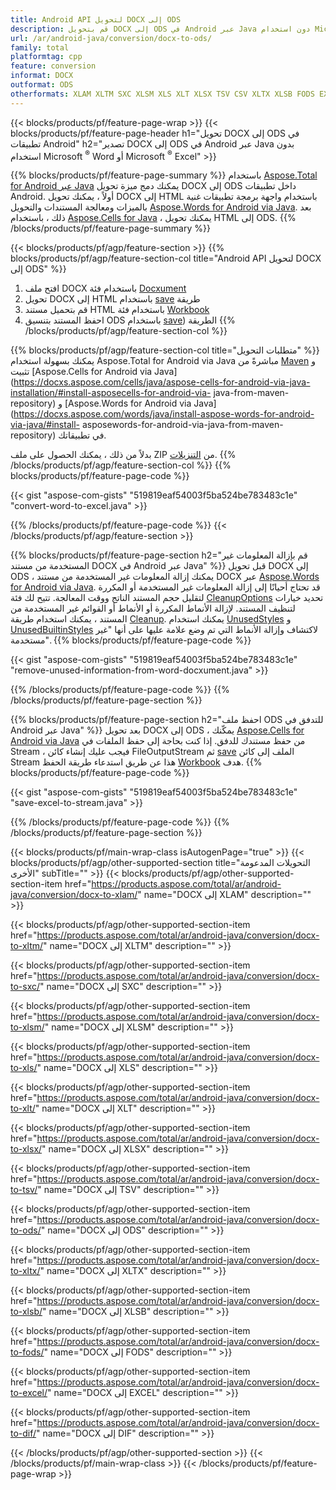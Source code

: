```yaml
---
title: Android API لتحويل DOCX إلى ODS
description: قم بتحويل DOCX إلى ODS في Android عبر Java دون استخدام Microsoft Word أو Microsoft Excel
url: /ar/android-java/conversion/docx-to-ods/
family: total
platformtag: cpp
feature: conversion
informat: DOCX
outformat: ODS
otherformats: XLAM XLTM SXC XLSM XLS XLT XLSX TSV CSV XLTX XLSB FODS EXCEL DIF
---
```

{{< blocks/products/pf/feature-page-wrap >}}
{{< blocks/products/pf/feature-page-header h1="تحويل DOCX إلى ODS في تطبيقات Android" h2="تصدير DOCX إلى ODS في Android عبر Java بدون استخدام Microsoft <sup>&reg;</sup> Word أو Microsoft <sup>&reg;</sup> Excel" >}}

{{% blocks/products/pf/feature-page-summary %}}
باستخدام [Aspose.Total for Android عبر Java](https://products.aspose.com/total/android-java/) يمكنك دمج ميزة تحويل DOCX إلى ODS داخل تطبيقات Android. أولاً ، يمكنك تحويل DOCX إلى HTML باستخدام واجهة برمجة تطبيقات غنية بالميزات ومعالجة المستندات والتحويل [Aspose.Words for Android via Java](https://products.aspose.com/words/android-java/). بعد ذلك ، باستخدام [Aspose.Cells for Java](https://products.aspose.com/cells/android-java/) ، يمكنك تحويل HTML إلى ODS. 
{{% /blocks/products/pf/feature-page-summary  %}}

{{< blocks/products/pf/agp/feature-section >}}
{{% blocks/products/pf/agp/feature-section-col title="Android API لتحويل DOCX إلى ODS" %}}
1. افتح ملف DOCX باستخدام فئة [Docxument](https://reference.aspose.com/words/java/com.aspose.words/Docxument)
2. تحويل DOCX إلى HTML باستخدام [save](https://reference.aspose.com/words/java/com.aspose.words/Docxument#save(java.lang.String,com.aspose.words.SaveOptions)) طريقة
3. قم بتحميل مستند HTML باستخدام فئة [Workbook](https://reference.aspose.com/cells/java/com.aspose.cells/Workbook)
4. احفظ المستند بتنسيق ODS باستخدام [save](https://reference.aspose.com/cells/java/com.aspose.cells/workbook#save(java.lang.String,%20com.aspose.cells.SaveOptions))) الطريقة
{{% /blocks/products/pf/agp/feature-section-col %}}

{{% blocks/products/pf/agp/feature-section-col title="متطلبات التحويل" %}}
يمكنك بسهولة استخدام Aspose.Total for Android via Java مباشرةً من [Maven](https://repository.aspose.com/webapp/#/artifacts/browse/tree/General/repo/com/aspose/aspose-total) و تثبيت [Aspose.Cells for Android via Java](https://docxs.aspose.com/cells/java/aspose-cells-for-android-via-java-installation/#install-asposecells-for-android-via- java-from-maven-repository) و [Aspose.Words for Android via Java](https://docxs.aspose.com/words/java/install-aspose-words-for-android-via-java/#install- asposewords-for-android-via-java-from-maven-repository) في تطبيقاتك.

بدلاً من ذلك ، يمكنك الحصول على ملف ZIP من [التنزيلات](https://downloads.aspose.com/total/androidjava).
{{% /blocks/products/pf/agp/feature-section-col %}}
{{% blocks/products/pf/feature-page-code %}}

{{< gist "aspose-com-gists" "519819eaf54003f5ba524be783483c1e" "convert-word-to-excel.java" >}}


{{% /blocks/products/pf/feature-page-code %}}
{{< /blocks/products/pf/agp/feature-section >}}

{{% blocks/products/pf/feature-page-section  h2="قم بإزالة المعلومات غير المستخدمة من مستند DOCX في Android عبر Java" %}}
قبل تحويل DOCX إلى ODS ، يمكنك إزالة المعلومات غير المستخدمة من مستند DOCX عبر [Aspose.Words for Android via Java](https://products.aspose.com/words/android-java/). قد تحتاج أحيانًا إلى إزالة المعلومات غير المستخدمة أو المكررة لتقليل حجم المستند الناتج ووقت المعالجة. تتيح لك فئة [CleanupOptions](https://reference.aspose.com/words/java/com.aspose.words/CleanupOptions) تحديد خيارات لتنظيف المستند. لإزالة الأنماط المكررة أو الأنماط أو القوائم غير المستخدمة من المستند ، يمكنك استخدام طريقة [Cleanup](https://reference.aspose.com/words/java/com.aspose.words/Docxument#cleanup ()). يمكنك استخدام [UnusedStyles](https://reference.aspose.com/words/java/com.aspose.words/cleanupoptions#UnusedStyles) و [UnusedBuiltinStyles](https://reference.aspose.com/words/java/com.aspose.words/cleanupoptions#UnusedBuiltinStyles) لاكتشاف وإزالة الأنماط التي تم وضع علامة عليها على أنها "غير مستخدمة".
{{% blocks/products/pf/feature-page-code %}}

{{< gist "aspose-com-gists" "519819eaf54003f5ba524be783483c1e" "remove-unused-information-from-word-docxument.java" >}}
{{% /blocks/products/pf/feature-page-code  %}}
{{% /blocks/products/pf/feature-page-section %}}

{{% blocks/products/pf/feature-page-section  h2="احفظ ملف ODS للتدفق في Android عبر Java" %}}
بعد تحويل DOCX إلى ODS ، يمكّنك [Aspose.Cells for Android via Java](https://products.aspose.com/cells/android-java/) من حفظ مستندك للدفق. إذا كنت بحاجة إلى حفظ الملفات في Stream ، فيجب عليك إنشاء كائن FileOutputStream ثم [save](https://reference.aspose.com/cells/java/com.aspose.cells/workbook#save(java.io.OutputStream،٪20com.aspose.cells.SaveOptions)) الملف إلى كائن Stream هذا عن طريق استدعاء طريقة الحفظ [Workbook](https://reference.aspose.com/cells/java/com.aspose.cells/Workbook) هدف.
{{% blocks/products/pf/feature-page-code %}}

{{< gist "aspose-com-gists" "519819eaf54003f5ba524be783483c1e" "save-excel-to-stream.java" >}}
{{% /blocks/products/pf/feature-page-code  %}}
{{% /blocks/products/pf/feature-page-section %}}

{{< blocks/products/pf/main-wrap-class isAutogenPage="true" >}}
{{< blocks/products/pf/agp/other-supported-section title="التحويلات المدعومة الأخرى" subTitle="" >}}
{{< blocks/products/pf/agp/other-supported-section-item href="https://products.aspose.com/total/ar/android-java/conversion/docx-to-xlam/" name="DOCX إلى XLAM" description="" >}}

{{< blocks/products/pf/agp/other-supported-section-item href="https://products.aspose.com/total/ar/android-java/conversion/docx-to-xltm/" name="DOCX إلى XLTM" description="" >}}

{{< blocks/products/pf/agp/other-supported-section-item href="https://products.aspose.com/total/ar/android-java/conversion/docx-to-sxc/" name="DOCX إلى SXC" description="" >}}

{{< blocks/products/pf/agp/other-supported-section-item href="https://products.aspose.com/total/ar/android-java/conversion/docx-to-xlsm/" name="DOCX إلى XLSM" description="" >}}

{{< blocks/products/pf/agp/other-supported-section-item href="https://products.aspose.com/total/ar/android-java/conversion/docx-to-xls/" name="DOCX إلى XLS" description="" >}}

{{< blocks/products/pf/agp/other-supported-section-item href="https://products.aspose.com/total/ar/android-java/conversion/docx-to-xlt/" name="DOCX إلى XLT" description="" >}}

{{< blocks/products/pf/agp/other-supported-section-item href="https://products.aspose.com/total/ar/android-java/conversion/docx-to-xlsx/" name="DOCX إلى XLSX" description="" >}}

{{< blocks/products/pf/agp/other-supported-section-item href="https://products.aspose.com/total/ar/android-java/conversion/docx-to-tsv/" name="DOCX إلى TSV" description="" >}}

{{< blocks/products/pf/agp/other-supported-section-item href="https://products.aspose.com/total/ar/android-java/conversion/docx-to-ods/" name="DOCX إلى ODS" description="" >}}

{{< blocks/products/pf/agp/other-supported-section-item href="https://products.aspose.com/total/ar/android-java/conversion/docx-to-xltx/" name="DOCX إلى XLTX" description="" >}}

{{< blocks/products/pf/agp/other-supported-section-item href="https://products.aspose.com/total/ar/android-java/conversion/docx-to-xlsb/" name="DOCX إلى XLSB" description="" >}}

{{< blocks/products/pf/agp/other-supported-section-item href="https://products.aspose.com/total/ar/android-java/conversion/docx-to-fods/" name="DOCX إلى FODS" description="" >}}

{{< blocks/products/pf/agp/other-supported-section-item href="https://products.aspose.com/total/ar/android-java/conversion/docx-to-excel/" name="DOCX إلى EXCEL" description="" >}}

{{< blocks/products/pf/agp/other-supported-section-item href="https://products.aspose.com/total/ar/android-java/conversion/docx-to-dif/" name="DOCX إلى DIF" description="" >}}


{{< /blocks/products/pf/agp/other-supported-section >}}
{{< /blocks/products/pf/main-wrap-class >}}
{{< /blocks/products/pf/feature-page-wrap >}}